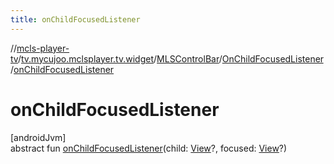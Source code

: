 ```yaml
---
title: onChildFocusedListener
---
```

//[mcls-player-tv](../../../../index.html)/[tv.mycujoo.mclsplayer.tv.widget](../../index.html)/[MLSControlBar](../index.html)/[OnChildFocusedListener](index.html)/[onChildFocusedListener](on-child-focused-listener.html)



# onChildFocusedListener



[androidJvm]\
abstract fun [onChildFocusedListener](on-child-focused-listener.html)(child: [View](https://developer.android.com/reference/kotlin/android/view/View.html)?, focused: [View](https://developer.android.com/reference/kotlin/android/view/View.html)?)




